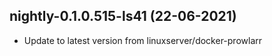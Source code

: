 
## nightly-0.1.0.515-ls41 (22-06-2021)
- Update to latest version from linuxserver/docker-prowlarr

